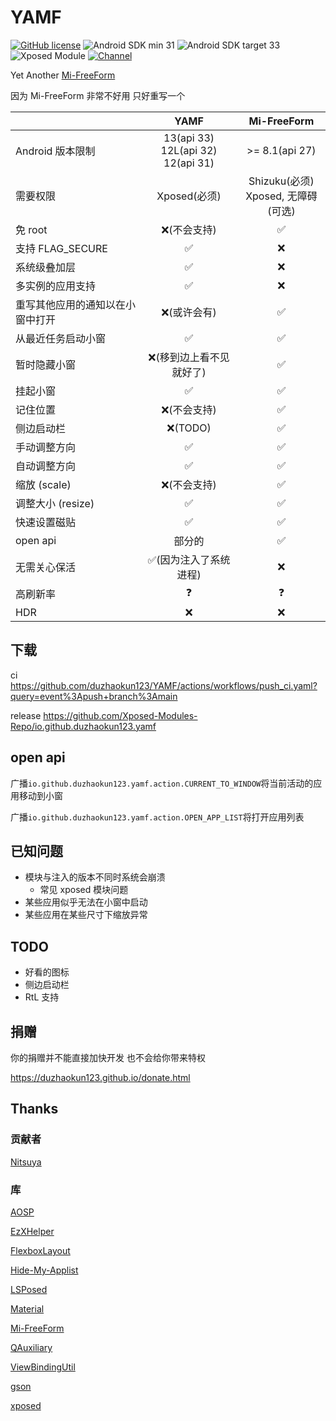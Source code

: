 # YAMF

[![GitHub license](https://img.shields.io/github/license/duzhaokun123/YAMF?style=flat-square)](https://github.com/duzhaokun123/YAFM/blob/main/LICENSE)
![Android SDK min 31](https://img.shields.io/badge/Android%20SDK-%3E%3D%2031-brightgreen?style=flat-square&logo=android)
![Android SDK target 33](https://img.shields.io/badge/Android%20SDK-target%2033-brightgreen?style=flat-square&logo=android)
![Xposed Module](https://img.shields.io/badge/Xposed-Module-blue?style=flat-square)
[![Channel](https://img.shields.io/badge/Follow-Telegram-blue.svg?logo=telegram&style=flat-square)](https://t.me/YAMF_channel)

Yet Another [Mi-FreeForm](https://github.com/sunshine0523/Mi-FreeForm)

因为 Mi-FreeForm 非常不好用 只好重写一个

|                  |                   YAMF                    |           Mi-FreeForm            |
|------------------|:-----------------------------------------:|:--------------------------------:|
| Android 版本限制     | 13(api 33)<br/>12L(api 32)<br/>12(api 31) |          >= 8.1(api 27)          |
| 需要权限             |                Xposed(必须)                 | Shizuku(必须) <br/>Xposed, 无障碍(可选) |
| 免 root           |                  ❌(不会支持)                  |                ✅                 |
| 支持 FLAG_SECURE   |                     ✅                     |                ❌                 |
| 系统级叠加层           |                     ✅                     |                ❌                 |
| 多实例的应用支持         |                     ✅                     |                ❌                 |
| 重写其他应用的通知以在小窗中打开 |                  ❌(或许会有)                  |                ✅                 |
| 从最近任务启动小窗        |                     ✅                     |                ✅                 |
| 暂时隐藏小窗           |               ❌(移到边上看不见就好了)               |                ✅                 |
| 挂起小窗             |                     ✅                     |                ✅                 |
| 记住位置             |                  ❌(不会支持)                  |                ✅                 |
| 侧边启动栏            |                  ❌(TODO)                  |                ✅                 |
| 手动调整方向           |                     ✅                     |                ✅                 |
| 自动调整方向           |                     ✅                     |                ✅                 |
| 缩放 (scale)       |                  ❌(不会支持)                  |                ✅                 |
| 调整大小 (resize)    |                     ✅                     |                ✅                 |            
| 快速设置磁贴           |                     ✅                     |                ✅                 |
| open api         |                    部分的                    |                ✅                 |
| 无需关心保活           |               ✅(因为注入了系统进程)                |                ❌                 |
| 高刷新率             |                     ❓                     |                ❓                 |
| HDR              |                     ❌                     |                ❌                 |

## 下载

ci https://github.com/duzhaokun123/YAMF/actions/workflows/push_ci.yaml?query=event%3Apush+branch%3Amain

release https://github.com/Xposed-Modules-Repo/io.github.duzhaokun123.yamf

## open api

广播`io.github.duzhaokun123.yamf.action.CURRENT_TO_WINDOW`将当前活动的应用移动到小窗

广播`io.github.duzhaokun123.yamf.action.OPEN_APP_LIST`将打开应用列表

## 已知问题

- 模块与注入的版本不同时系统会崩溃
    - 常见 xposed 模块问题
- 某些应用似乎无法在小窗中启动
- 某些应用在某些尺寸下缩放异常

## TODO

- 好看的图标
- 侧边启动栏
- RtL 支持

## 捐赠

你的捐赠并不能直接加快开发 也不会给你带来特权

https://duzhaokun123.github.io/donate.html

## Thanks

### 贡献者

[Nitsuya](https://github.com/Nitsuya)

### 库

[AOSP](https://source.android.com/)

[EzXHelper](https://github.com/KyuubiRan/EzXHelper)

[FlexboxLayout](https://github.com/google/flexbox-layout)

[Hide-My-Applist](https://github.com/Dr-TSNG/Hide-My-Applist)

[LSPosed](https://github.com/LSPosed/LSPosed)

[Material](https://material.io/)

[Mi-FreeForm](https://github.com/sunshine0523/Mi-FreeForm)

[QAuxiliary](https://github.com/cinit/QAuxiliary)

[ViewBindingUtil](https://github.com/matsudamper/ViewBindingUtil)

[gson](https://github.com/google/gson)

[xposed](https://forum.xda-developers.com/xposed)


